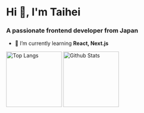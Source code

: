 <h1>Hi 👋, I'm Taihei</h1>
<h3>A passionate frontend developer from Japan</h3>

- 🌱 I’m currently learning **React, Next.js**

<p align="left">
  <img alt="Top Langs" height="150px" src="https://github-readme-stats.vercel.app/api/top-langs/?username=Taihei-Tatsukawa&layout=compact&count_private=true&theme=prussian" />
  <img alt="Github Stats" height="150px" src="https://github-readme-stats.vercel.app/api?username=Taihei-Tatsukawa&count_private=true&theme=prussian" />
</p>
